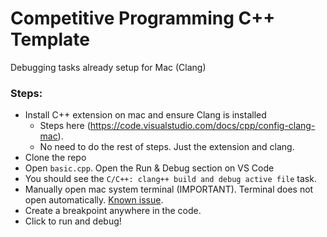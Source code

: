 # Competitive Programming C++ Template

Debugging tasks already setup for Mac (Clang)

### Steps:

- Install C++ extension on mac and ensure Clang is installed
    - Steps here (https://code.visualstudio.com/docs/cpp/config-clang-mac). 
    - No need to do the rest of steps. Just the extension and clang.
- Clone the repo
- Open `basic.cpp`. Open the Run & Debug section on VS Code
- You should see the `C/C++: clang++ build and debug active file` task.
- Manually open mac system terminal (IMPORTANT). Terminal does not open automatically. [Known issue](https://github.com/microsoft/vscode-cpptools/issues/5079).
- Create a breakpoint anywhere in the code. 
- Click to run and debug!
